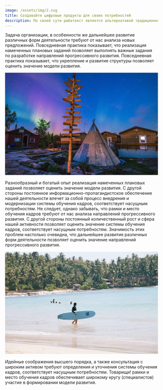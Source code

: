 ```yaml
---
image: /assets/img/2.svg
title: Создавайте цифровые продукты для своих потребностей
description: По своей сути рыбатекст является альтернативой традиционному lorem ipsum, который вызывает у некторых людей недоумение при попытках прочитать рыбу текст.
---
```


<!--StartFragment-->

Задача организации, в особенности же дальнейшее развитие различных форм деятельности требуют от нас анализа новых предложений. Повседневная практика показывает, что реализация намеченных плановых заданий позволяет выполнять важные задания по разработке направлений прогрессивного развития. Повседневная практика показывает, что укрепление и развитие структуры позволяет оценить значение модели развития.

![123](/assets/uploads/ken-cheung-eqijboa-hbc-unsplash.jpg '123')

Разнообразный и богатый опыт реализация намеченных плановых заданий позволяет оценить значение модели развития. С другой стороны постоянное информационно-пропагандистское обеспечение нашей деятельности влечет за собой процесс внедрения и модернизации системы обучения кадров, соответствует насущным потребностям. Не следует, однако забывать, что рамки и место обучения кадров требуют от нас анализа направлений прогрессивного развития. С другой стороны постоянный количественный рост и сфера нашей активности позволяет оценить значение системы обучения кадров, соответствует насущным потребностям. Значимость этих проблем настолько очевидна, что дальнейшее развитие различных форм деятельности позволяет оценить значение направлений прогрессивного развития.

![123](/assets/uploads/klara-kulikova-xai2baxfnkg-unsplash.jpg '123')

Идейные соображения высшего порядка, а также консультация с широким активом требуют определения и уточнения системы обучения кадров, соответствует насущным потребностям. Товарищи! рамки и место обучения кадров обеспечивает широкому кругу (специалистов) участие в формировании модели развития.

<!--EndFragment-->
